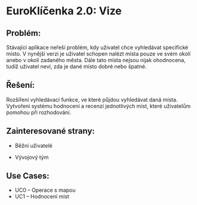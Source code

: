 # EuroKlíčenka 2.0: Vize

## Problém:

Stávající aplikace neřeší problém, kdy uživatel chce vyhledávat
specifické místo. V nynější verzi je uživatel schopen nalézt místa
pouze ve svém okolí anebo v okolí zadaného města. Dále tato místa
nejsou nijak ohodnocena, tudíž uživatel neví, zda je dané místo dobré
nebo špatné.

## Řešení:

Rozšíření vyhledávací funkce, ve které půjdou vyhledávat daná
místa. Vytvoření systému hodnocení a recenzí jednotlivých míst, které
uživatelům pomohou při rozhodování.

## Zainteresované strany:

- Běžní uživatelé

- Vývojový tým

## Use Cases:

* UC0 – Operace s mapou
* UC1 – Hodnocení míst
